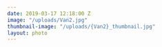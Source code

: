 ```yaml
---
date: 2019-03-17 12:18:00 Z
image: "/uploads/Van2.jpg"
thumbnail-image: "/uploads/{Van2}_thumbnail.jpg"
layout: photo
---
```

